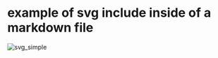 # example of svg include inside of a markdown file

![svg_simple](https://github.com/Berkeley-MDes/tdf-fa23-equilet/assets/2237372/7c5a6d82-a73d-4bd6-9508-6b75a1c99335)
